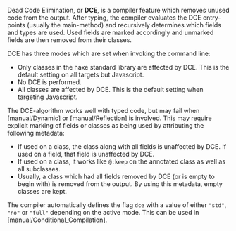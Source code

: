 Dead Code Elimination, or **DCE**, is a compiler feature which removes unused code from the output. After typing, the compiler evaluates the DCE entry-points (usually the main-method) and recursively determines which fields and types are used. Used fields are marked accordingly and unmarked fields are then removed from their classes.

DCE has three modes which are set when invoking the command line:



* Only classes in the haxe standard library are affected by DCE. This is the default setting on all targets but Javascript.
* No DCE is performed.
* All classes are affected by DCE. This is the default setting when targeting Javascript.


The DCE-algorithm works well with typed code, but may fail when [manual/Dynamic] or [manual/Reflection] is involved. This may require explicit marking of fields or classes as being used by attributing the following metadata:



* If used on a class, the class along with all fields is unaffected by DCE. If used on a field, that field is unaffected by DCE.
* If used on a class, it works like `@:keep` on the annotated class as well as all subclasses.
* Usually, a class which had all fields removed by DCE (or is empty to begin with) is removed from the output. By using this metadata, empty classes are kept.


The compiler automatically defines the flag `dce` with a value of either `"std"`, `"no"` or `"full"` depending on the active mode. This can be used in [manual/Conditional_Compilation].